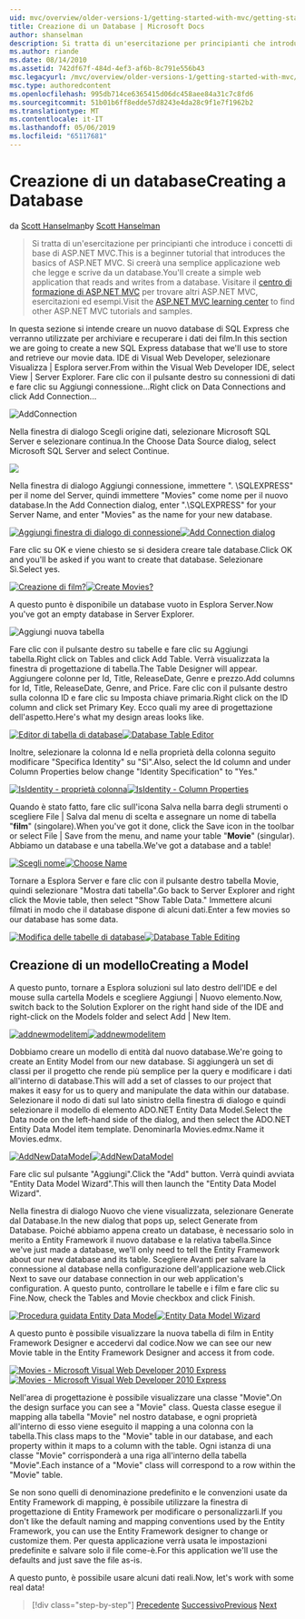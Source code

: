 ```yaml
---
uid: mvc/overview/older-versions-1/getting-started-with-mvc/getting-started-with-mvc-part4
title: Creazione di un Database | Microsoft Docs
author: shanselman
description: Si tratta di un'esercitazione per principianti che introduce i concetti di base di ASP.NET MVC. Creare un'applicazione web semplice che legge e scrive da un database.
ms.author: riande
ms.date: 08/14/2010
ms.assetid: 742df67f-484d-4ef3-af6b-8c791e556b43
msc.legacyurl: /mvc/overview/older-versions-1/getting-started-with-mvc/getting-started-with-mvc-part4
msc.type: authoredcontent
ms.openlocfilehash: 995db714ce6365415d06dc458aee84a31c7c8fd6
ms.sourcegitcommit: 51b01b6ff8edde57d8243e4da28c9f1e7f1962b2
ms.translationtype: MT
ms.contentlocale: it-IT
ms.lasthandoff: 05/06/2019
ms.locfileid: "65117681"
---
```

# <a name="creating-a-database"></a><span data-ttu-id="4271f-104">Creazione di un database</span><span class="sxs-lookup"><span data-stu-id="4271f-104">Creating a Database</span></span>

<span data-ttu-id="4271f-105">da [Scott Hanselman](https://github.com/shanselman)</span><span class="sxs-lookup"><span data-stu-id="4271f-105">by [Scott Hanselman](https://github.com/shanselman)</span></span>

> <span data-ttu-id="4271f-106">Si tratta di un'esercitazione per principianti che introduce i concetti di base di ASP.NET MVC.</span><span class="sxs-lookup"><span data-stu-id="4271f-106">This is a beginner tutorial that introduces the basics of ASP.NET MVC.</span></span> <span data-ttu-id="4271f-107">Si creerà una semplice applicazione web che legge e scrive da un database.</span><span class="sxs-lookup"><span data-stu-id="4271f-107">You'll create a simple web application that reads and writes from a database.</span></span> <span data-ttu-id="4271f-108">Visitare il [centro di formazione di ASP.NET MVC](../../../index.md) per trovare altri ASP.NET MVC, esercitazioni ed esempi.</span><span class="sxs-lookup"><span data-stu-id="4271f-108">Visit the [ASP.NET MVC learning center](../../../index.md) to find other ASP.NET MVC tutorials and samples.</span></span>

<span data-ttu-id="4271f-109">In questa sezione si intende creare un nuovo database di SQL Express che verranno utilizzate per archiviare e recuperare i dati dei film.</span><span class="sxs-lookup"><span data-stu-id="4271f-109">In this section we are going to create a new SQL Express database that we'll use to store and retrieve our movie data.</span></span> <span data-ttu-id="4271f-110">IDE di Visual Web Developer, selezionare Visualizza | Esplora server.</span><span class="sxs-lookup"><span data-stu-id="4271f-110">From within the Visual Web Developer IDE, select View | Server Explorer.</span></span> <span data-ttu-id="4271f-111">Fare clic con il pulsante destro su connessioni di dati e fare clic su Aggiungi connessione...</span><span class="sxs-lookup"><span data-stu-id="4271f-111">Right click on Data Connections and click Add Connection...</span></span>

![AddConnection](getting-started-with-mvc-part4/_static/image1.png)

<span data-ttu-id="4271f-113">Nella finestra di dialogo Scegli origine dati, selezionare Microsoft SQL Server e selezionare continua.</span><span class="sxs-lookup"><span data-stu-id="4271f-113">In the Choose Data Source dialog, select Microsoft SQL Server and select Continue.</span></span>

![](getting-started-with-mvc-part4/_static/image2.png)

<span data-ttu-id="4271f-114">Nella finestra di dialogo Aggiungi connessione, immettere ". \SQLEXPRESS" per il nome del Server, quindi immettere "Movies" come nome per il nuovo database.</span><span class="sxs-lookup"><span data-stu-id="4271f-114">In the Add Connection dialog, enter ".\SQLEXPRESS" for your Server Name, and enter "Movies" as the name for your new database.</span></span>

<span data-ttu-id="4271f-115">[![Aggiungi finestra di dialogo di connessione](getting-started-with-mvc-part4/_static/image4.png)](getting-started-with-mvc-part4/_static/image3.png)</span><span class="sxs-lookup"><span data-stu-id="4271f-115">[![Add Connection dialog](getting-started-with-mvc-part4/_static/image4.png)](getting-started-with-mvc-part4/_static/image3.png)</span></span>

<span data-ttu-id="4271f-116">Fare clic su OK e viene chiesto se si desidera creare tale database.</span><span class="sxs-lookup"><span data-stu-id="4271f-116">Click OK and you'll be asked if you want to create that database.</span></span> <span data-ttu-id="4271f-117">Selezionare Sì.</span><span class="sxs-lookup"><span data-stu-id="4271f-117">Select yes.</span></span>

<span data-ttu-id="4271f-118">[![Creazione di film?](getting-started-with-mvc-part4/_static/image6.png)](getting-started-with-mvc-part4/_static/image5.png)</span><span class="sxs-lookup"><span data-stu-id="4271f-118">[![Create Movies?](getting-started-with-mvc-part4/_static/image6.png)](getting-started-with-mvc-part4/_static/image5.png)</span></span>

<span data-ttu-id="4271f-119">A questo punto è disponibile un database vuoto in Esplora Server.</span><span class="sxs-lookup"><span data-stu-id="4271f-119">Now you've got an empty database in Server Explorer.</span></span>

![Aggiungi nuova tabella](getting-started-with-mvc-part4/_static/image7.png)

<span data-ttu-id="4271f-121">Fare clic con il pulsante destro su tabelle e fare clic su Aggiungi tabella.</span><span class="sxs-lookup"><span data-stu-id="4271f-121">Right click on Tables and click Add Table.</span></span> <span data-ttu-id="4271f-122">Verrà visualizzata la finestra di progettazione di tabella.</span><span class="sxs-lookup"><span data-stu-id="4271f-122">The Table Designer will appear.</span></span> <span data-ttu-id="4271f-123">Aggiungere colonne per Id, Title, ReleaseDate, Genre e prezzo.</span><span class="sxs-lookup"><span data-stu-id="4271f-123">Add columns for Id, Title, ReleaseDate, Genre, and Price.</span></span> <span data-ttu-id="4271f-124">Fare clic con il pulsante destro sulla colonna ID e fare clic su Imposta chiave primaria.</span><span class="sxs-lookup"><span data-stu-id="4271f-124">Right click on the ID column and click set Primary Key.</span></span> <span data-ttu-id="4271f-125">Ecco quali my aree di progettazione dell'aspetto.</span><span class="sxs-lookup"><span data-stu-id="4271f-125">Here's what my design areas looks like.</span></span>

<span data-ttu-id="4271f-126">[![Editor di tabella di database](getting-started-with-mvc-part4/_static/image9.png)](getting-started-with-mvc-part4/_static/image8.png)</span><span class="sxs-lookup"><span data-stu-id="4271f-126">[![Database Table Editor](getting-started-with-mvc-part4/_static/image9.png)](getting-started-with-mvc-part4/_static/image8.png)</span></span>

<span data-ttu-id="4271f-127">Inoltre, selezionare la colonna Id e nella proprietà della colonna seguito modificare "Specifica Identity" su "Sì".</span><span class="sxs-lookup"><span data-stu-id="4271f-127">Also, select the Id column and under Column Properties below change "Identity Specification" to "Yes."</span></span>

<span data-ttu-id="4271f-128">[![IsIdentity - proprietà colonna](getting-started-with-mvc-part4/_static/image11.png)](getting-started-with-mvc-part4/_static/image10.png)</span><span class="sxs-lookup"><span data-stu-id="4271f-128">[![IsIdentity - Column Properties](getting-started-with-mvc-part4/_static/image11.png)](getting-started-with-mvc-part4/_static/image10.png)</span></span>

<span data-ttu-id="4271f-129">Quando è stato fatto, fare clic sull'icona Salva nella barra degli strumenti o scegliere File | Salva dal menu di scelta e assegnare un nome di tabella "**film**" (singolare).</span><span class="sxs-lookup"><span data-stu-id="4271f-129">When you've got it done, click the Save icon in the toolbar or select File | Save from the menu, and name your table "**Movie**" (singular).</span></span> <span data-ttu-id="4271f-130">Abbiamo un database e una tabella.</span><span class="sxs-lookup"><span data-stu-id="4271f-130">We've got a database and a table!</span></span>

<span data-ttu-id="4271f-131">[![Scegli nome](getting-started-with-mvc-part4/_static/image13.png)](getting-started-with-mvc-part4/_static/image12.png)</span><span class="sxs-lookup"><span data-stu-id="4271f-131">[![Choose Name](getting-started-with-mvc-part4/_static/image13.png)](getting-started-with-mvc-part4/_static/image12.png)</span></span>

<span data-ttu-id="4271f-132">Tornare a Esplora Server e fare clic con il pulsante destro tabella Movie, quindi selezionare "Mostra dati tabella".</span><span class="sxs-lookup"><span data-stu-id="4271f-132">Go back to Server Explorer and right click the Movie table, then select "Show Table Data."</span></span> <span data-ttu-id="4271f-133">Immettere alcuni filmati in modo che il database dispone di alcuni dati.</span><span class="sxs-lookup"><span data-stu-id="4271f-133">Enter a few movies so our database has some data.</span></span>

<span data-ttu-id="4271f-134">[![Modifica delle tabelle di database](getting-started-with-mvc-part4/_static/image15.png)](getting-started-with-mvc-part4/_static/image14.png)</span><span class="sxs-lookup"><span data-stu-id="4271f-134">[![Database Table Editing](getting-started-with-mvc-part4/_static/image15.png)](getting-started-with-mvc-part4/_static/image14.png)</span></span>

## <a name="creating-a-model"></a><span data-ttu-id="4271f-135">Creazione di un modello</span><span class="sxs-lookup"><span data-stu-id="4271f-135">Creating a Model</span></span>

<span data-ttu-id="4271f-136">A questo punto, tornare a Esplora soluzioni sul lato destro dell'IDE e del mouse sulla cartella Models e scegliere Aggiungi | Nuovo elemento.</span><span class="sxs-lookup"><span data-stu-id="4271f-136">Now, switch back to the Solution Explorer on the right hand side of the IDE and right-click on the Models folder and select Add | New Item.</span></span>

<span data-ttu-id="4271f-137">[![addnewmodelitem](getting-started-with-mvc-part4/_static/image17.png)](getting-started-with-mvc-part4/_static/image16.png)</span><span class="sxs-lookup"><span data-stu-id="4271f-137">[![addnewmodelitem](getting-started-with-mvc-part4/_static/image17.png)](getting-started-with-mvc-part4/_static/image16.png)</span></span>

<span data-ttu-id="4271f-138">Dobbiamo creare un modello di entità dal nuovo database.</span><span class="sxs-lookup"><span data-stu-id="4271f-138">We're going to create an Entity Model from our new database.</span></span> <span data-ttu-id="4271f-139">Si aggiungerà un set di classi per il progetto che rende più semplice per la query e modificare i dati all'interno di database.</span><span class="sxs-lookup"><span data-stu-id="4271f-139">This will add a set of classes to our project that makes it easy for us to query and manipulate the data within our database.</span></span> <span data-ttu-id="4271f-140">Selezionare il nodo di dati sul lato sinistro della finestra di dialogo e quindi selezionare il modello di elemento ADO.NET Entity Data Model.</span><span class="sxs-lookup"><span data-stu-id="4271f-140">Select the Data node on the left-hand side of the dialog, and then select the ADO.NET Entity Data Model item template.</span></span> <span data-ttu-id="4271f-141">Denominarla Movies.edmx.</span><span class="sxs-lookup"><span data-stu-id="4271f-141">Name it Movies.edmx.</span></span>

<span data-ttu-id="4271f-142">[![AddNewDataModel](getting-started-with-mvc-part4/_static/image19.png)](getting-started-with-mvc-part4/_static/image18.png)</span><span class="sxs-lookup"><span data-stu-id="4271f-142">[![AddNewDataModel](getting-started-with-mvc-part4/_static/image19.png)](getting-started-with-mvc-part4/_static/image18.png)</span></span>

<span data-ttu-id="4271f-143">Fare clic sul pulsante "Aggiungi".</span><span class="sxs-lookup"><span data-stu-id="4271f-143">Click the "Add" button.</span></span> <span data-ttu-id="4271f-144">Verrà quindi avviata "Entity Data Model Wizard".</span><span class="sxs-lookup"><span data-stu-id="4271f-144">This will then launch the "Entity Data Model Wizard".</span></span>

<span data-ttu-id="4271f-145">Nella finestra di dialogo Nuovo che viene visualizzata, selezionare Generate dal Database.</span><span class="sxs-lookup"><span data-stu-id="4271f-145">In the new dialog that pops up, select Generate from Database.</span></span> <span data-ttu-id="4271f-146">Poiché abbiamo appena creato un database, è necessario solo in merito a Entity Framework il nuovo database e la relativa tabella.</span><span class="sxs-lookup"><span data-stu-id="4271f-146">Since we've just made a database, we'll only need to tell the Entity Framework about our new database and its table.</span></span> <span data-ttu-id="4271f-147">Scegliere Avanti per salvare la connessione al database nella configurazione dell'applicazione web.</span><span class="sxs-lookup"><span data-stu-id="4271f-147">Click Next to save our database connection in our web application's configuration.</span></span> <span data-ttu-id="4271f-148">A questo punto, controllare le tabelle e i film e fare clic su Fine.</span><span class="sxs-lookup"><span data-stu-id="4271f-148">Now, check the Tables and Movie checkbox and click Finish.</span></span>

<span data-ttu-id="4271f-149">[![Procedura guidata Entity Data Model](getting-started-with-mvc-part4/_static/image21.png)](getting-started-with-mvc-part4/_static/image20.png)</span><span class="sxs-lookup"><span data-stu-id="4271f-149">[![Entity Data Model Wizard](getting-started-with-mvc-part4/_static/image21.png)](getting-started-with-mvc-part4/_static/image20.png)</span></span>

<span data-ttu-id="4271f-150">A questo punto è possibile visualizzare la nuova tabella di film in Entity Framework Designer e accedervi dal codice.</span><span class="sxs-lookup"><span data-stu-id="4271f-150">Now we can see our new Movie table in the Entity Framework Designer and access it from code.</span></span>

<span data-ttu-id="4271f-151">[![Movies - Microsoft Visual Web Developer 2010 Express](getting-started-with-mvc-part4/_static/image23.png)](getting-started-with-mvc-part4/_static/image22.png)</span><span class="sxs-lookup"><span data-stu-id="4271f-151">[![Movies - Microsoft Visual Web Developer 2010 Express](getting-started-with-mvc-part4/_static/image23.png)](getting-started-with-mvc-part4/_static/image22.png)</span></span>

<span data-ttu-id="4271f-152">Nell'area di progettazione è possibile visualizzare una classe "Movie".</span><span class="sxs-lookup"><span data-stu-id="4271f-152">On the design surface you can see a "Movie" class.</span></span> <span data-ttu-id="4271f-153">Questa classe esegue il mapping alla tabella "Movie" nel nostro database, e ogni proprietà all'interno di esso viene eseguito il mapping a una colonna con la tabella.</span><span class="sxs-lookup"><span data-stu-id="4271f-153">This class maps to the "Movie" table in our database, and each property within it maps to a column with the table.</span></span> <span data-ttu-id="4271f-154">Ogni istanza di una classe "Movie" corrisponderà a una riga all'interno della tabella "Movie".</span><span class="sxs-lookup"><span data-stu-id="4271f-154">Each instance of a "Movie" class will correspond to a row within the "Movie" table.</span></span>

<span data-ttu-id="4271f-155">Se non sono quelli di denominazione predefinito e le convenzioni usate da Entity Framework di mapping, è possibile utilizzare la finestra di progettazione di Entity Framework per modificare o personalizzarli.</span><span class="sxs-lookup"><span data-stu-id="4271f-155">If you don't like the default naming and mapping conventions used by the Entity Framework, you can use the Entity Framework designer to change or customize them.</span></span> <span data-ttu-id="4271f-156">Per questa applicazione verrà usata le impostazioni predefinite e salvare solo il file come-è.</span><span class="sxs-lookup"><span data-stu-id="4271f-156">For this application we'll use the defaults and just save the file as-is.</span></span>

<span data-ttu-id="4271f-157">A questo punto, è possibile usare alcuni dati reali.</span><span class="sxs-lookup"><span data-stu-id="4271f-157">Now, let's work with some real data!</span></span>

> [!div class="step-by-step"]
> <span data-ttu-id="4271f-158">[Precedente](getting-started-with-mvc-part3.md)
> [Successivo](getting-started-with-mvc-part5.md)</span><span class="sxs-lookup"><span data-stu-id="4271f-158">[Previous](getting-started-with-mvc-part3.md)
[Next](getting-started-with-mvc-part5.md)</span></span>
